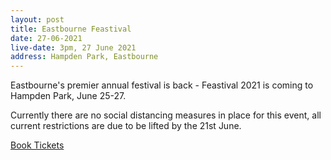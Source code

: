 ```yaml
---
layout: post
title: Eastbourne Feastival
date: 27-06-2021
live-date: 3pm, 27 June 2021
address: Hampden Park, Eastbourne
---
```


Eastbourne's premier annual festival is back - Feastival 2021 is coming to Hampden Park, June 25-27.

Currently there are no social distancing measures in place for this event, all current restrictions are due to be lifted by the 21st June.

[Book Tickets](https://onlineticketseller.com/events/?id=2841)